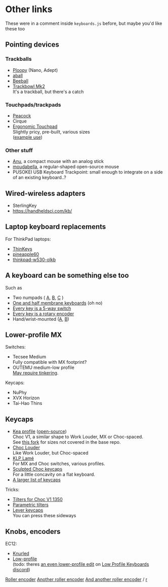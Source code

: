 # Other links

These were in a comment inside `keyboards.js` before,
but maybe you'd like these too

## Pointing devices

### Trackballs

- [Ploopy](https://ploopy.co/shop/) (Nano, Adept)
- [aball](https://kbd.news/aball-a-buttonless-trackball-139.html)
- [Beeball](https://kbd.news/Beeball-1646.html)
- [Trackbowl Mk2](https://github.com/jfedor2/trackbowl-mk2)\
	It's a trackball, but there's a catch

### Touchpads/trackpads

- [Peacock](https://github.com/george-norton/peacock)
- Cirque
- [Ergonomic Touchpad](https://ergonomictouchpad.com/ergonomic_touchpad.php)\
	Slightly pricy, pre-built, various sizes\
	([example use](https://www.reddit.com/r/ErgoMechKeyboards/comments/1faspa7/ifkb_sofle/))

### Other stuff

- [Anu](https://github.com/aroum/anu), a compact mouse with an analog stick
- [moudabella](https://github.com/badjeff/moudabella), a regular-shaped open-source mouse
- PUSOKEI USB Keyboard Trackpoint: small enough to integrate on a side of an existing keyboard..?

## Wired-wireless adapters

- SterlingKey
- https://handheldsci.com/kb/

## Laptop keyboard replacements

For ThinkPad laptops:

- [ThinKeys](https://github.com/moduloindustries/thinkeys)
- [pineapple60](https://github.com/saoto28/pineapple60)
- [thinkpad-w530-olkb](https://github.com/Michal-Szczepaniak/thinkpad-w530-olkb)

## A keyboard can be something else too

Such as

- Two numpads (
	[A](https://www.reddit.com/r/ErgoMechKeyboards/comments/1agtge9/wireless_split_ortho_setup_with_two_numpads/),
	[B](https://www.reddit.com/r/olkb/comments/kho4do/poor_mans_40_planck_two_wireless_keypads_deltaco/),
	[C](https://www.reddit.com/r/ErgoMechKeyboards/comments/1m3vy4m/cheap_ultra_profile_split_keyboard_solution_36/)
	)
- [One and half membrane keyboards](https://www.reddit.com/r/ErgoMechKeyboards/comments/1b96jyd/poor_mans_split_keyboard_v20/) (oh no)
- [Every key is a 5-way switch](https://www.reddit.com/r/ErgoMechKeyboards/comments/10kvbqp/keyboard_made_entirely_of_low_force_5_direction/)
- [Every key is a rotary encoder](https://www.reddit.com/r/MechanicalKeyboards/comments/1cpmw1r/oops_all_rotary_encoders/)
- Hand/wrist-mounted ([A](https://github.com/Baranowski/Viosuo), [B](https://adamleblanc.page/portfolio/schist01/))

## Lower-profile MX

Switches:

- Tecsee Medium\
	Fully compatible with MX footprint?
- OUTEMU medium-low profile\
	[May require tinkering](https://www.reddit.com/r/ErgoMechKeyboards/comments/17qm57r/outemu_mediumlow_switches_on_ergodox_ez_update/).

Keycaps:

- NuPhy
- XVX Horizon
- Tai-Hao Thins

## Keycaps

-	[Kea profile](https://www.keaworkshop.com/category/switches-and-keycaps/product/kw-choc-3dp-keycaps) ([open-source](https://github.com/klouderone/KEA-choc-keycaps))\
	Choc V1, a similar shape to Work Louder, MX or Choc-spaced.\
	See [this fork](https://github.com/Kneecrust/keycaps) for sizes not covered in the base repo.
-	[Choc Louder](https://www.printables.com/model/1066117-choc-louder-keycaps/files)\
	Like Work Louder, but Choc-spaced
-	[KLP Lamé](https://github.com/braindefender/KLP-Lame-Keycaps)\
	For MX and Choc switches, various profiles.
-	[Sculpted Choc keycaps](https://www.printables.com/model/400911-kailh-choc-ergonomic-sculpted-keycaps)\
	For a little concavity on a flat keyboard.
-	[A larger list of keycaps](https://github.com/rmuraglia/printable-keycaps)

Tricks:
-	[Tilters for Choc V1 1350](https://www.thingiverse.com/thing:5932496)
-	[Parametric tilters](https://makerworld.com/en/models/809248-parametric-mx-keycap-spacer-riser-tilter)
-	[Lever keycaps](https://github.com/dohn-joh/keycaps)\
	You can press these sideways

## Knobs, encoders

EC12:
- [Knurled](https://www.printables.com/model/547440-ec12-knurled-encoder-knob/files)
- [Low-profile](https://www.printables.com/model/297363-ec12-low-profile-encoder-knobs)\
	(todo: theres [an even lower-profile edit](https://discord.com/channels/669011382284451861/669011382859202576/1221267218021744731) on [Low Profile Keyboards discord](https://discord.gg/69UM9sQF8q))

[Roller encoder](https://github.com/kumamuk-git/CKW12)
[Another roller encoder](https://www.reddit.com/r/ErgoMechKeyboards/comments/1lk5dev/lets_build_yet_another_encoder/)
[And another roller encoder](https://github.com/EverydayErgo/MEH01) / [r](https://www.reddit.com/r/ErgoMechKeyboards/comments/1n34znm/meh01_substitute_horizontal_encoder_for_evqwgd001/)